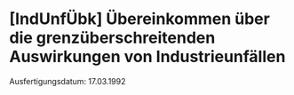 # [IndUnfÜbk] Übereinkommen über die grenzüberschreitenden Auswirkungen von Industrieunfällen

Ausfertigungsdatum: 17.03.1992

 